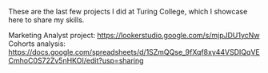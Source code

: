 These are the last few projects I did at Turing College, which I showcase here to share my skills.

Marketing Analyst project: https://lookerstudio.google.com/s/mjpJDU1ycNw
Cohorts analysis: https://docs.google.com/spreadsheets/d/1SZmQQse_9fXqf8xy44VSDIQqVECmhoC0S72Zv5nHKOI/edit?usp=sharing
